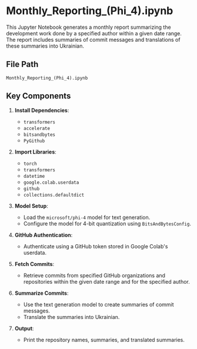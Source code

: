 # Monthly_Reporting_(Phi_4).ipynb

This Jupyter Notebook generates a monthly report summarizing the development work done by a specified author within a given date range. The report includes summaries of commit messages and translations of these summaries into Ukrainian.

## File Path
`Monthly_Reporting_(Phi_4).ipynb`

## Key Components

1. **Install Dependencies**:
   - `transformers`
   - `accelerate`
   - `bitsandbytes`
   - `PyGithub`

2. **Import Libraries**:
   - `torch`
   - `transformers`
   - `datetime`
   - `google.colab.userdata`
   - `github`
   - `collections.defaultdict`

3. **Model Setup**:
   - Load the `microsoft/phi-4` model for text generation.
   - Configure the model for 4-bit quantization using `BitsAndBytesConfig`.

4. **GitHub Authentication**:
   - Authenticate using a GitHub token stored in Google Colab's userdata.

5. **Fetch Commits**:
   - Retrieve commits from specified GitHub organizations and repositories within the given date range and for the specified author.

6. **Summarize Commits**:
   - Use the text generation model to create summaries of commit messages.
   - Translate the summaries into Ukrainian.

7. **Output**:
   - Print the repository names, summaries, and translated summaries.

